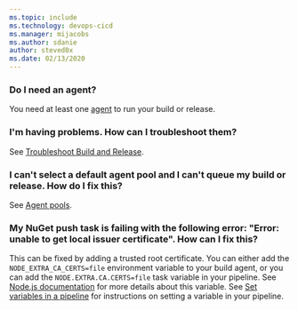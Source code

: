 ```yaml
---
ms.topic: include
ms.technology: devops-cicd
ms.manager: mijacobs
ms.author: sdanie
author: steved0x
ms.date: 02/13/2020
---
```


### Do I need an agent?

You need at least one [agent](../agents/agents.md) to run your build or release.

### I'm having problems. How can I troubleshoot them?

See [Troubleshoot Build and Release](../troubleshooting/troubleshooting.md).

### I can't select a default agent pool and I can't queue my build or release. How do I fix this?

See [Agent pools](../agents/pools-queues.md).

### My NuGet push task is failing with the following error: "Error: unable to get local issuer certificate". How can I fix this?

This can be fixed by adding a trusted root certificate. You can either add the `NODE_EXTRA_CA_CERTS=file` environment variable to your build agent, or you can add the `NODE.EXTRA.CA.CERTS=file` task variable in your pipeline. See [Node.js documentation](https://nodejs.org/api/cli.html#cli_node_extra_ca_certs_file) for more details about this variable. See [Set variables in a pipeline](../process/variables.md#set-variables-in-pipeline) for instructions on setting a variable in your pipeline.
